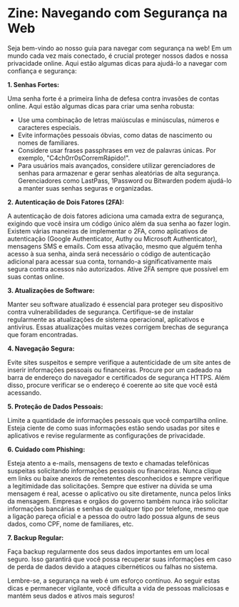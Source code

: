 # Zine: Navegando com Segurança na Web

Seja bem-vindo ao nosso guia para navegar com segurança na web! Em um mundo cada vez mais conectado, é crucial proteger nossos dados e nossa privacidade online. Aqui estão algumas dicas para ajudá-lo a navegar com confiança e segurança:

**1. Senhas Fortes:**

Uma senha forte é a primeira linha de defesa contra invasões de contas online. Aqui estão algumas dicas para criar uma senha robusta:
- Use uma combinação de letras maiúsculas e minúsculas, números e caracteres especiais.
- Evite informações pessoais óbvias, como datas de nascimento ou nomes de familiares.
- Considere usar frases passphrases em vez de palavras únicas. Por exemplo, "C4ch0rr0sCorremRápido!".
- Para usuários mais avançados, considere utilizar gerenciadores de senhas para armazenar e gerar senhas aleatórias de alta segurança. Gerenciadores como LastPass, 1Password ou Bitwarden podem ajudá-lo a manter suas senhas seguras e organizadas.

**2. Autenticação de Dois Fatores (2FA):**

A autenticação de dois fatores adiciona uma camada extra de segurança, exigindo que você insira um código único além da sua senha ao fazer login. 
Existem várias maneiras de implementar o 2FA, como aplicativos de autenticação (Google Authenticator, Authy ou Microsoft Authenticator), mensagens SMS e emails.
Com essa ativação, mesmo que alguém tenha acesso à sua senha, ainda será necessário o código de autenticação adicional para acessar sua conta, tornando-a significativamente mais segura contra acessos não autorizados. Ative 2FA sempre que possível em suas contas online.

**3. Atualizações de Software:**

Manter seu software atualizado é essencial para proteger seu dispositivo contra vulnerabilidades de segurança. Certifique-se de instalar regularmente as atualizações de sistema operacional, aplicativos e antivírus.
Essas atualizações muitas vezes corrigem brechas de segurança que foram encontradas.

**4. Navegação Segura:**

Evite sites suspeitos e sempre verifique a autenticidade de um site antes de inserir informações pessoais ou financeiras. Procure por um cadeado na barra de endereço do navegador e certificados de segurança HTTPS. 
Além disso, procure verificar se o endereço é coerente ao site que você está acessando.

**5. Proteção de Dados Pessoais:**

Limite a quantidade de informações pessoais que você compartilha online. Esteja ciente de como suas informações estão sendo usadas por sites e aplicativos e revise regularmente as configurações de privacidade.

**6. Cuidado com Phishing:**

Esteja atento a e-mails, mensagens de texto e chamadas telefônicas suspeitas solicitando informações pessoais ou financeiras. Nunca clique em links ou baixe anexos de remetentes desconhecidos e sempre verifique a legitimidade das solicitações.
Sempre que estiver na dúvida se uma mensagem é real, acesse o aplicativo ou site diretamente, nunca pelos links da mensagem.
Empresas e orgãos do governo também nunca irão solicitar informações bancárias e senhas de qualquer tipo por telefone, mesmo que a ligação pareça oficial e a pessoa do outro lado possua alguns de seus dados, como CPF, nome de familiares, etc.

**7. Backup Regular:**

Faça backup regularmente dos seus dados importantes em um local seguro. Isso garantirá que você possa recuperar suas informações em caso de perda de dados devido a ataques cibernéticos ou falhas no sistema.

Lembre-se, a segurança na web é um esforço contínuo. Ao seguir estas dicas e permanecer vigilante, você dificulta a vida de pessoas maliciosas e mantém seus dados e ativos mais seguros!
